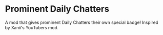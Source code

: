 # Prominent Daily Chatters

A mod that gives prominent Daily Chatters their own special badge! Inspired by Xanii's YouTubers mod.